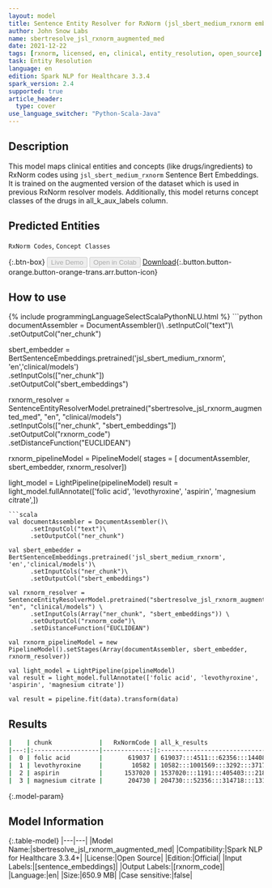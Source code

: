 ```yaml
---
layout: model
title: Sentence Entity Resolver for RxNorm (jsl_sbert_medium_rxnorm embeddings)
author: John Snow Labs
name: sbertresolve_jsl_rxnorm_augmented_med
date: 2021-12-22
tags: [rxnorm, licensed, en, clinical, entity_resolution, open_source]
task: Entity Resolution
language: en
edition: Spark NLP for Healthcare 3.3.4
spark_version: 2.4
supported: true
article_header:
  type: cover
use_language_switcher: "Python-Scala-Java"
---
```


## Description

This model maps clinical entities and concepts (like drugs/ingredients) to RxNorm codes using `jsl_sbert_medium_rxnorm` Sentence Bert Embeddings. It is trained on the augmented version of the dataset which is used in previous RxNorm resolver models. Additionally, this model returns concept classes of the drugs in all_k_aux_labels column.

## Predicted Entities

`RxNorm Codes`, `Concept Classes`

{:.btn-box}
<button class="button button-orange" disabled>Live Demo</button>
<button class="button button-orange" disabled>Open in Colab</button>
[Download](https://s3.amazonaws.com/auxdata.johnsnowlabs.com/public/models/sbertresolve_jsl_rxnorm_augmented_med_en_3.3.4_2.4_1640152257777.zip){:.button.button-orange.button-orange-trans.arr.button-icon}

## How to use



<div class="tabs-box" markdown="1">
{% include programmingLanguageSelectScalaPythonNLU.html %}
```python
documentAssembler = DocumentAssembler()\
      .setInputCol("text")\
      .setOutputCol("ner_chunk")

sbert_embedder = BertSentenceEmbeddings.pretrained('jsl_sbert_medium_rxnorm', 'en','clinical/models')\
      .setInputCols(["ner_chunk"])\
      .setOutputCol("sbert_embeddings")
    
rxnorm_resolver = SentenceEntityResolverModel.pretrained("sbertresolve_jsl_rxnorm_augmented_med", "en", "clinical/models") \
      .setInputCols(["ner_chunk", "sbert_embeddings"]) \
      .setOutputCol("rxnorm_code")\
      .setDistanceFunction("EUCLIDEAN")

rxnorm_pipelineModel = PipelineModel(
    stages = [
        documentAssembler,
        sbert_embedder,
        rxnorm_resolver])

light_model = LightPipeline(pipelineModel)
result = light_model.fullAnnotate(['folic acid', 'levothyroxine', 'aspirin', 'magnesium citrate',])

```
```scala
val documentAssembler = DocumentAssembler()\
      .setInputCol("text")\
      .setOutputCol("ner_chunk")

val sbert_embedder = BertSentenceEmbeddings.pretrained('jsl_sbert_medium_rxnorm', 'en','clinical/models')\
      .setInputCols("ner_chunk")\
      .setOutputCol("sbert_embeddings")
    
val rxnorm_resolver = SentenceEntityResolverModel.pretrained("sbertresolve_jsl_rxnorm_augmented_med", "en", "clinical/models") \
      .setInputCols(Array("ner_chunk", "sbert_embeddings")) \
      .setOutputCol("rxnorm_code")\
      .setDistanceFunction("EUCLIDEAN")

val rxnorm_pipelineModel = new PipelineModel().setStages(Array(documentAssembler, sbert_embedder, rxnorm_resolver))

val light_model = LightPipeline(pipelineModel)
val result = light_model.fullAnnotate(['folic acid', 'levothyroxine', 'aspirin', 'magnesium citrate'])

val result = pipeline.fit(data).transform(data)
```
</div>

## Results

```bash
|    | chunk             |   RxNormCode | all_k_results                     | all_k_distances                   | all_k_cosine_distances            | all_k_resolutions                 | all_k_aux_labels                  |
|---:|:------------------|-------------:|:----------------------------------|:----------------------------------|:----------------------------------|:----------------------------------|:----------------------------------|
|  0 | folic acid        |       619037 | 619037:::4511:::62356:::144086... | 0.0000:::0.0000:::9.6048:::9.9... | 0.0000:::0.0000:::0.1439:::0.1... | folic acid :::folic acid:::fol... | Clinical Drug Form:::Ingredien... |
|  1 | levothyroxine     |        10582 | 10582:::1001569:::3292:::37177... | 0.0000:::0.0000:::7.9957:::7.9... | 0.0000:::0.0000:::0.1006:::0.1... | levothyroxine:::levothyroxine ... | Ingredient:::Clinical Drug For... |
|  2 | aspirin           |      1537020 | 1537020:::1191:::405403:::2187... | 0.0000:::0.0000:::9.0615:::9.4... | 0.0000:::0.0000:::0.1268:::0.1... | aspirin :::aspirin:::ysp aspir... | Clinical Drug Form:::Ingredien... |
|  3 | magnesium citrate |       204730 | 204730:::52356:::314718:::1314... | 0.0000:::0.0000:::5.0972:::5.7... | 0.0000:::0.0000:::0.0398:::0.0... | magnesium citrate :::magnesium... | Clinical Drug Form:::Ingredien... |

```

{:.model-param}
## Model Information

{:.table-model}
|---|---|
|Model Name:|sbertresolve_jsl_rxnorm_augmented_med|
|Compatibility:|Spark NLP for Healthcare 3.3.4+|
|License:|Open Source|
|Edition:|Official|
|Input Labels:|[sentence_embeddings]|
|Output Labels:|[rxnorm_code]|
|Language:|en|
|Size:|650.9 MB|
|Case sensitive:|false|
